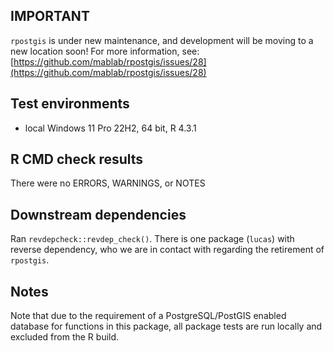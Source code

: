## IMPORTANT
`rpostgis` is under new maintenance, and development will be moving to a new location soon! For more information, see: [https://github.com/mablab/rpostgis/issues/28](https://github.com/mablab/rpostgis/issues/28)

## Test environments
* local Windows 11 Pro 22H2, 64 bit, R 4.3.1

## R CMD check results
There were no ERRORS, WARNINGS, or NOTES

## Downstream dependencies
Ran `revdepcheck::revdep_check()`. There is one package (`lucas`) with reverse dependency, who we
are in contact with regarding the retirement of `rpostgis`.

## Notes
Note that due to the requirement of a PostgreSQL/PostGIS enabled database for functions in this package, 
all package tests are run locally and excluded from the R build.
